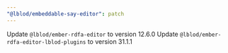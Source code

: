 ```yaml
---
"@lblod/embeddable-say-editor": patch
---
```


Update `@lblod/ember-rdfa-editor` to version 12.6.0
Update `@lblod/ember-rdfa-editor-lblod-plugins` to version 31.1.1
